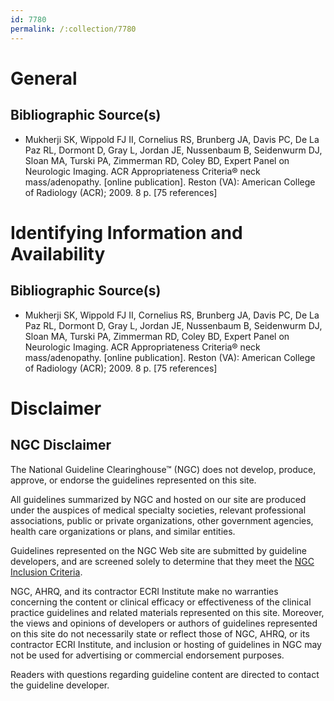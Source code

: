 ```yaml
---
id: 7780
permalink: /:collection/7780
---
```


# General

## Bibliographic Source(s)

- Mukherji SK, Wippold FJ II, Cornelius RS, Brunberg JA, Davis PC, De La Paz RL, Dormont D, Gray L, Jordan JE, Nussenbaum B, Seidenwurm DJ, Sloan MA, Turski PA, Zimmerman RD, Coley BD, Expert Panel on Neurologic Imaging. ACR Appropriateness Criteria® neck mass/adenopathy. [online publication]. Reston (VA): American College of Radiology (ACR); 2009. 8 p. [75 references]

# Identifying Information and Availability

## Bibliographic Source(s)

- Mukherji SK, Wippold FJ II, Cornelius RS, Brunberg JA, Davis PC, De La Paz RL, Dormont D, Gray L, Jordan JE, Nussenbaum B, Seidenwurm DJ, Sloan MA, Turski PA, Zimmerman RD, Coley BD, Expert Panel on Neurologic Imaging. ACR Appropriateness Criteria® neck mass/adenopathy. [online publication]. Reston (VA): American College of Radiology (ACR); 2009. 8 p. [75 references]

# Disclaimer

## NGC Disclaimer

The National Guideline Clearinghouse™ (NGC) does not develop, produce, approve, or endorse the guidelines represented on this site.

All guidelines summarized by NGC and hosted on our site are produced under the auspices of medical specialty societies, relevant professional associations, public or private organizations, other government agencies, health care organizations or plans, and similar entities.

Guidelines represented on the NGC Web site are submitted by guideline developers, and are screened solely to determine that they meet the [NGC Inclusion Criteria](/help-and-about/summaries/inclusion-criteria).

NGC, AHRQ, and its contractor ECRI Institute make no warranties concerning the content or clinical efficacy or effectiveness of the clinical practice guidelines and related materials represented on this site. Moreover, the views and opinions of developers or authors of guidelines represented on this site do not necessarily state or reflect those of NGC, AHRQ, or its contractor ECRI Institute, and inclusion or hosting of guidelines in NGC may not be used for advertising or commercial endorsement purposes.

Readers with questions regarding guideline content are directed to contact the guideline developer.


